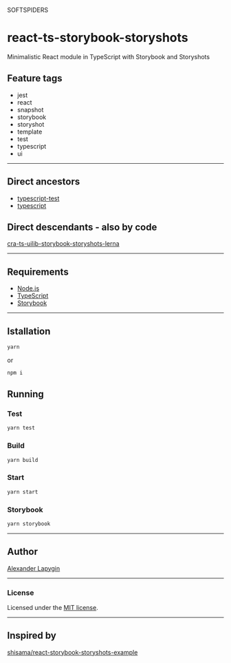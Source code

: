 SOFTSPIDERS

# react-ts-storybook-storyshots

Minimalistic React module in TypeScript with Storybook and Storyshots

## Feature tags

- jest
- react
- snapshot
- storybook
- storyshot
- template
- test
- typescript
- ui

---

## Direct ancestors

- [typescript-test](https://github.com/softspiders/typescript-test)
- [typescript](https://github.com/softspiders/typescript)

## Direct descendants - also by code

[cra-ts-uilib-storybook-storyshots-lerna](https://github.com/softspiders/cra-ts-uilib-storybook-storyshots-lerna)

---

## Requirements

* [Node.js](https://nodejs.org/en/download/package-manager/)
* [TypeScript](https://www.typescriptlang.org/)
* [Storybook](https://storybook.js.org/docs/guides/quick-start-guide/)

---

## Istallation

```sh
yarn
```

or

```sh
npm i
```


## Running

### Test

```sh
yarn test
```

### Build

```sh
yarn build
```

### Start

```sh
yarn start
```

### Storybook

```sh
yarn storybook
```

---

## Author

[Alexander Lapygin](https://github.com/AlexanderLapygin)

---

### License

Licensed under the [MIT license](./LICENSE).

---


## Inspired by

[shisama/react-storybook-storyshots-example](https://github.com/shisama/react-storybook-storyshots-example)
